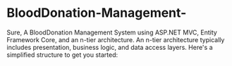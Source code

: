 # BloodDonation-Management-
Sure, A BloodDonation Management System using ASP.NET MVC, Entity Framework Core, and an n-tier architecture. An n-tier architecture typically includes presentation, business logic, and data access layers. Here's a simplified structure to get you started:
